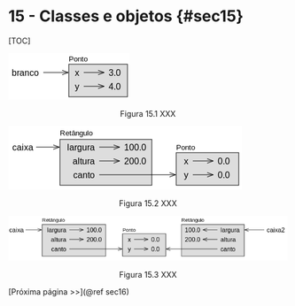 # 15 - Classes e objetos {#sec15}

[TOC]

![Figura 15.1](figures/fig15_1.png)

<center>Figura 15.1 XXX</center>

![Figura 15.2](figures/fig15_2.png)

<center>Figura 15.2 XXX</center>

![Figura 15.3](figures/fig15_3.png)

<center>Figura 15.3 XXX</center>

[Próxima página >>](@ref sec16)